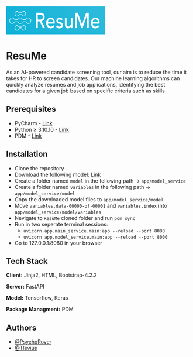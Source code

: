 
![Logo](https://github.com/PsychoRover/ResuMe/blob/2614dc23c36fde5e1aefeeb24a79fa126d11810a/logo.png)


# ResuMe

As an AI-powered candidate screening tool, our aim is to reduce the time it takes for HR to screen candidates. Our machine learning algorithms can quickly analyze resumes and job applications, identifying the best candidates for a given job based on specific criteria such as skills


## Prerequisites

- PyCharm - [Link](https://www.jetbrains.com/pycharm/download/)
- Python ≥ 3.10.10 - [Link](https://www.python.org/downloads/release/python-31010/)
- PDM - [Link](https://pdm.fming.dev/latest/#recommended-installation-method)

## Installation

- Clone the repository
- Download the following model: [Link](https://drive.google.com/file/d/12OhfTBYSXzy_IQ79ONiIOVFZ99ixPO9I/view?usp=share_link)
- Create a folder named `model` in the following path -> `app/model_service`
- Create a folder named `variables` in the following path -> `app/model_service/model`
- Copy the downloaded model files to `app/model_service/model`
- Move `variables.data-00000-of-00001` and `variables.index` into `app/model_service/model/variables`
- Nevigate to `ResuMe` cloned folder and run `pdm sync`
- Run in two seperate terminal sessions:
    - `uvicorn app.main_service.main:app --reload --port 8080`
    - `uvicorn app.model_service.main:app --reload --port 8000`
- Go to 127.0.0.1:8080 in your browser
## Tech Stack

**Client:** Jinja2, HTML, Bootstrap-4.2.2

**Server:** FastAPI

**Model:** Tensorflow, Keras

**Package Managment:** PDM
## Authors

- [@PsychoRover](https://www.github.com/PsychoRover)
- [@Tlevius](https://github.com/Tlevius) 

